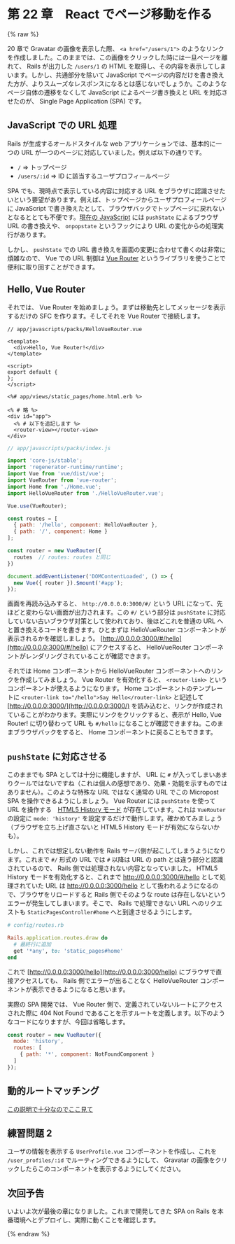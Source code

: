 # 第 22 章　React でページ移動を作る

{% raw %}

20 章で Gravatar の画像を表示した際、 `<a href="/users/1">` のようなリンクを作成しました。このままでは、この画像をクリックした時には一旦ページを離れて、 Rails が出力した `/users/1` の HTML を取得し、その内容を表示してしまいます。しかし、共通部分を除いて JavaScript でページの内容だけを書き換えた方が、よりスムーズなレスポンスになるとは感じないでしょうか。このようなページ自体の遷移をなくして JavaScript によるページ書き換えと URL を対応させたのが、 Single Page Application (SPA) です。

## JavaScript での URL 処理

Rails が生成するオールドスタイルな web アプリケーションでは、基本的に一つの URL が一つのページに対応していました。例えば以下の通りです。

* `/` => トップページ
* `/users/:id` => ID に該当するユーザプロフィールページ

SPA でも、現時点で表示している内容に対応する URL をブラウザに認識させたいという要望があります。例えば、トップページからユーザプロフィールページに JavaScript で書き換えたとして、ブラウザバックでトップページに戻れないとなるととても不便です。[現在の JavaScript](https://developer.mozilla.org/ja/docs/Web/Guide/DOM/Manipulating_the_browser_history#履歴エントリの追加と修正) には `pushState` によるブラウザ URL の書き換えや、 `onpopstate` というフックにより URL の変化からの処理実行があります。

しかし、 `pushState` での URL 書き換えを画面の変更に合わせて書くのは非常に煩雑なので、 Vue での URL 制御は [Vue Router](https://router.vuejs.org/ja/) というライブラリを使うことで便利に取り回すことができます。

## Hello, Vue Router

それでは、 Vue Router を始めましょう。まずは移動先としてメッセージを表示するだけの SFC を作ります。そしてそれを Vue Router で接続します。

```vue
// app/javascripts/packs/HelloVueRouter.vue

<template>
  <div>Hello, Vue Router!</div>
</template>

<script>
export default {
};
</script>
```

```erb
<%# app/views/static_pages/home.html.erb %>

<% # 略 %>
<div id="app">
  <% # 以下を追記します %>
  <router-view></router-view>
</div>
```

```js
// app/javascripts/packs/index.js

import 'core-js/stable';
import 'regenerator-runtime/runtime';
import Vue from 'vue/dist/vue';
import VueRouter from 'vue-router';
import Home from './Home.vue';
import HelloVueRouter from './HelloVueRouter.vue';

Vue.use(VueRouter);

const routes = [
  { path: '/hello', component: HelloVueRouter },
  { path: '/', component: Home }
];

const router = new VueRouter({
  routes  // routes: routes と同じ
})

document.addEventListener('DOMContentLoaded', () => {
  new Vue({ router }).$mount('#app');
});
```

画面を再読み込みすると、 `http://0.0.0.0:3000/#/` という URL になって、先ほどと変わらない画面が出力されます。この `#/` という部分は `pushState` に対応していない古いブラウザ対策として使われており、後ほどこれを普通の URL へと置き換えるコードを書きます。ひとまずは HelloVueRouter コンポーネントが表示されるかを確認しましょう。 [http://0.0.0.0:3000/#/hello](http://0.0.0.0:3000/#/hello) にアクセスすると、 HelloVueRouter コンポーネントがレンダリングされていることが確認できます。

それでは Home コンポーネントから HelloVueRouter コンポーネントへのリンクを作成してみましょう。 Vue Router を有効化すると、 `<router-link>` というコンポーネントが使えるようになります。 Home コンポーネントのテンプレートに `<router-link to="/hello">Say Hello</router-link>` と記述して [http://0.0.0.0:3000/](http://0.0.0.0:3000/) を読み込むと、リンクが作成されていることがわかります。実際にリンクをクリックすると、表示が Hello, Vue Router! に切り替わって URL も `#/hello` になることが確認できますね。このままブラウザバックをすると、 Home コンポーネントに戻ることもできます。

## `pushState` に対応させる

このままでも SPA としては十分に機能しますが、 URL に `#` が入ってしまいあまりクールではないですね（これは個人の感想であり、効果・効能を示すものではありません）。このような特殊な URL ではなく通常の URL でこの Micropost SPA を操作できるようにしましょう。 Vue Router には `pushState` を使って URL を操作する　[HTML5 History モード](https://router.vuejs.org/ja/guide/essentials/history-mode.html) が存在しています。これは `VueRouter` の設定に `mode: 'history'` を設定するだけで動作します。確かめてみましょう（ブラウザを立ち上げ直さないと HTML5 History モードが有効にならないかも）。

しかし、これでは想定しない動作を Rails サーバ側が起こしてしまうようになります。これまで `#/` 形式の URL では `#` 以降は URL の path とは違う部分と認識されているので、 Rails 側では処理されない内容となっていました。 HTML5 History モードを有効化すると、これまで http://0.0.0.0:3000/#/hello として処理されていた URL は http://0.0.0.0:3000/hello として扱われるようになるので、ブラウザをリロードすると Rails 側でそのような route は存在しないというエラーが発生してしまいます。そこで、 Rails で処理できない URL へのリクエストも `StaticPagesController#home` へと到達させるようにします。

```ruby
# config/routes.rb

Rails.application.routes.draw do
  # 最終行に追加
  get '*any', to: 'static_pages#home'
end
```

これで [http://0.0.0.0:3000/hello](http://0.0.0.0:3000/hello) にブラウザで直接アクセスしても、 Rails 側でエラーが出ることなく HelloVueRouter コンポーネントが表示できるようになると思います。

実際の SPA 開発では、 Vue Router 側で、定義されていないルートにアクセスされた際に 404 Not Found であることを示すルートを定義します。以下のようなコードになりますが、今回は省略します。

```js
const router = new VueRouter({
  mode: 'history',
  routes: [
    { path: '*', component: NotFoundComponent }
  ]
});
```

## 動的ルートマッチング

[この説明で十分なのでここ見て](https://router.vuejs.org/ja/guide/essentials/dynamic-matching.html)

## 練習問題 2

ユーザの情報を表示する `UserProfile.vue` コンポーネントを作成し、これを `/user_profiles/:id` でルーティングできるようにして、 Gravatar の画像をクリックしたらこのコンポーネントを表示するようにしてください。

## 次回予告

いよいよ次が最後の章になりました。これまで開発してきた SPA on Rails を本番環境へとデプロイし、実際に動くことを確認します。

{% endraw %}
